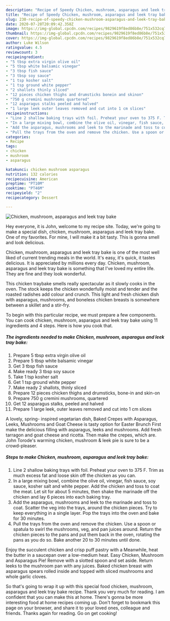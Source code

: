 ```yaml
---
description: "Recipe of Speedy Chicken, mushroom, asparagus and leek tray bake"
title: "Recipe of Speedy Chicken, mushroom, asparagus and leek tray bake"
slug: 230-recipe-of-speedy-chicken-mushroom-asparagus-and-leek-tray-bake
date: 2020-07-28T20:09:42.358Z
image: https://img-global.cpcdn.com/recipes/9829619f8ed86b8e/751x532cq70/chicken-mushroom-asparagus-and-leek-tray-bake-recipe-main-photo.jpg
thumbnail: https://img-global.cpcdn.com/recipes/9829619f8ed86b8e/751x532cq70/chicken-mushroom-asparagus-and-leek-tray-bake-recipe-main-photo.jpg
cover: https://img-global.cpcdn.com/recipes/9829619f8ed86b8e/751x532cq70/chicken-mushroom-asparagus-and-leek-tray-bake-recipe-main-photo.jpg
author: Luke Wilson
ratingvalue: 4.5
reviewcount: 3
recipeingredient:
- "5 tbsp extra virgin olive oil"
- "5 tbsp white balsamic vinegar"
- "3 tbsp fish sauce"
- "3 tbsp soy sauce"
- "1 tsp kosher salt"
- "1 tsp ground white pepper"
- "2 shallots thinly sliced"
- "12 pieces chicken thighs and drumsticks bonein and skinon"
- "750 g cremini mushrooms quartered"
- "12 asparagus stalks peeled and halved"
- "1 large leek outer leaves removed and cut into 1 cm slices"
recipeinstructions:
- "Line 2 shallow baking trays with foil. Preheat your oven to 375 F. Trim as much excess fat and loose skin off the chicken as you can."
- "In a large mixing bowl, combine the olive oil, vinegar, fish sauce, soy sauce, kosher salt and white pepper. Add the chicken and toss to coat the meat. Let sit for about 5 minutes, then shake the marinade off the chicken and lay 6 pieces into each baking tray."
- "Add the asparagus, mushrooms and leek to the marinade and toss to coat. Scatter the veg into the trays, around the chicken pieces. Try to keep everything in a single layer. Pop the trays into the oven and bake for 30 minutes."
- "Pull the trays from the oven and remove the chicken. Use a spoon or spatula to swirl the mushrooms, veg, and pan juices around. Return the chicken pieces to the pans and put them back in the oven, rotating the pans as you do so. Bake another 20 to 30 minutes until done."
categories:
- Recipe
tags:
- chicken
- mushroom
- asparagus

katakunci: chicken mushroom asparagus 
nutrition: 132 calories
recipecuisine: American
preptime: "PT10M"
cooktime: "PT46M"
recipeyield: "2"
recipecategory: Dessert

---
```



![Chicken, mushroom, asparagus and leek tray bake](https://img-global.cpcdn.com/recipes/9829619f8ed86b8e/751x532cq70/chicken-mushroom-asparagus-and-leek-tray-bake-recipe-main-photo.jpg)

Hey everyone, it is John, welcome to my recipe site. Today, we're going to make a special dish, chicken, mushroom, asparagus and leek tray bake. One of my favorites. For mine, I will make it a bit tasty. This is gonna smell and look delicious.

Chicken, mushroom, asparagus and leek tray bake is one of the most well liked of current trending meals in the world. It's easy, it's quick, it tastes delicious. It is appreciated by millions every day. Chicken, mushroom, asparagus and leek tray bake is something that I've loved my entire life. They are fine and they look wonderful.

This chicken traybake smells really spectacular as it slowly cooks in the oven. The stock keeps the chicken wonderfully moist and tender and the roasted radishes add colour and crunch. This light and fresh chicken dish with asparagus, mushrooms, and boneless chicken breasts is somewhere between a skillet and a stir-fry.


To begin with this particular recipe, we must prepare a few components. You can cook chicken, mushroom, asparagus and leek tray bake using 11 ingredients and 4 steps. Here is how you cook that.

<!--inarticleads1-->

##### The ingredients needed to make Chicken, mushroom, asparagus and leek tray bake:

1. Prepare 5 tbsp extra virgin olive oil
1. Prepare 5 tbsp white balsamic vinegar
1. Get 3 tbsp fish sauce
1. Make ready 3 tbsp soy sauce
1. Take 1 tsp kosher salt
1. Get 1 tsp ground white pepper
1. Make ready 2 shallots, thinly sliced
1. Prepare 12 pieces chicken thighs and drumsticks, bone-in and skin-on
1. Prepare 750 g cremini mushrooms, quartered
1. Get 12 asparagus stalks, peeled and halved
1. Prepare 1 large leek, outer leaves removed and cut into 1 cm slices


A lovely, spring- inspired vegetarian dish, Baked Crepes with Asparagus, Leeks, Mushrooms and Goat Cheese is tasty option for Easter Brunch First make the delicious filling with asparagus, leeks and mushrooms. Add fresh tarragon and goat cheese and ricotta. Then make the crepes, which are. John Torode&#39;s warming chicken, mushroom &amp; leek pie is sure to be a crowd-pleaser. 

<!--inarticleads2-->

##### Steps to make Chicken, mushroom, asparagus and leek tray bake:

1. Line 2 shallow baking trays with foil. Preheat your oven to 375 F. Trim as much excess fat and loose skin off the chicken as you can.
1. In a large mixing bowl, combine the olive oil, vinegar, fish sauce, soy sauce, kosher salt and white pepper. Add the chicken and toss to coat the meat. Let sit for about 5 minutes, then shake the marinade off the chicken and lay 6 pieces into each baking tray.
1. Add the asparagus, mushrooms and leek to the marinade and toss to coat. Scatter the veg into the trays, around the chicken pieces. Try to keep everything in a single layer. Pop the trays into the oven and bake for 30 minutes.
1. Pull the trays from the oven and remove the chicken. Use a spoon or spatula to swirl the mushrooms, veg, and pan juices around. Return the chicken pieces to the pans and put them back in the oven, rotating the pans as you do so. Bake another 20 to 30 minutes until done.


Enjoy the succulent chicken and crisp puff pastry with a Meanwhile, heat the butter in a saucepan over a low-medium heat. Easy Chicken, Mushroom and Asparagus Pie! Remove with a slotted spoon and set aside. Return leeks to the mushroom pan with any juices. Baked chicken breast with asparagus spears rolled inside and topped with sliced mushrooms and whole garlic cloves. 

So that's going to wrap it up with this special food chicken, mushroom, asparagus and leek tray bake recipe. Thank you very much for reading. I am confident that you can make this at home. There's gonna be more interesting food at home recipes coming up. Don't forget to bookmark this page on your browser, and share it to your loved ones, colleague and friends. Thanks again for reading. Go on get cooking!
